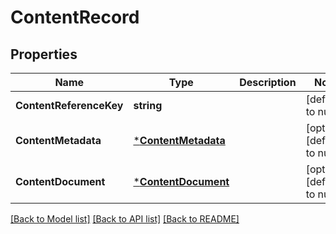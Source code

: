 # ContentRecord

## Properties
Name | Type | Description | Notes
------------ | ------------- | ------------- | -------------
**ContentReferenceKey** | **string** |  | [default to null]
**ContentMetadata** | [***ContentMetadata**](ContentMetadata.md) |  | [optional] [default to null]
**ContentDocument** | [***ContentDocument**](ContentDocument.md) |  | [optional] [default to null]

[[Back to Model list]](../README.md#documentation-for-models) [[Back to API list]](../README.md#documentation-for-api-endpoints) [[Back to README]](../README.md)

